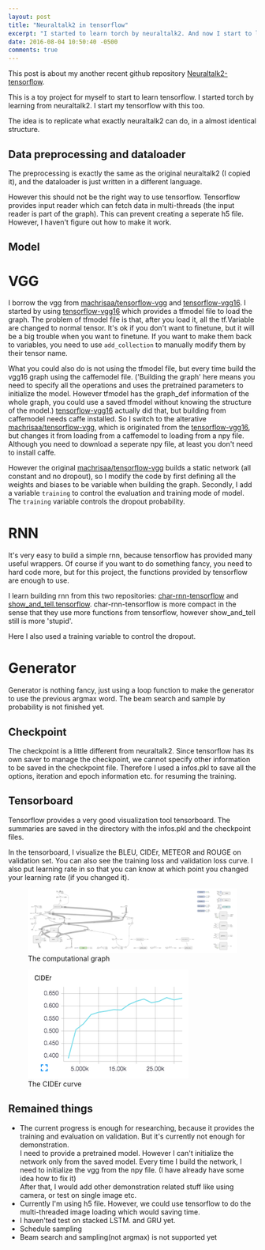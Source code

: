 ```yaml
---
layout: post
title: "Neuraltalk2 in tensorflow"
excerpt: "I started to learn torch by neuraltalk2. And now I start to learn tensorflow by creating a neuraltalk2."
date: 2016-08-04 10:50:40 -0500
comments: true
---
```


This post is about my another recent github repository [Neuraltalk2-tensorflow](https://github.com/ruotianluo/neuraltalk2-tensorflow). 

This is a toy project for myself to start to learn tensorflow. I started torch by learning from neuraltalk2. I start my tensorflow with this too.

The idea is to replicate what exactly neuraltalk2 can do, in a almost identical structure. 

## Data preprocessing and dataloader

The preprocessing is exactly the same as the original neuraltalk2 (I copied it), and the dataloader is just written in a different language.

However this should not be the right way to use tensorflow. Tensorflow provides input reader which can fetch data in multi-threads (the input reader is part of the graph). This can prevent creating a seperate h5 file. However, I haven't figure out how to make it work.

## Model

# VGG

I borrow the vgg from [machrisaa/tensorflow-vgg](https://github.com/machrisaa/tensorflow-vgg) and [tensorflow-vgg16](https://github.com/ry/tensorflow-vgg16). I started by using [tensorflow-vgg16](https://github.com/ry/tensorflow-vgg16) which provides a tfmodel file to load the graph. The problem of tfmodel file is that, after you load it, all the tf.Variable are changed to normal tensor. It's ok if you don't want to finetune, but it will be a big trouble when you want to finetune. If you want to make them back to variables, you need to use `add_collection` to manually modify them by their tensor name.

What you could also do is not using the tfmodel file, but every time build the vgg16 graph using the caffemodel file. ('Building the graph' here means you need to specify all the operations and uses the pretrained parameters to initialize the model. However tfmodel has the graph_def information of the whole graph, you could use a saved tfmodel without knowing the structure of the model.) [tensorflow-vgg16](https://github.com/ry/tensorflow-vgg16) actually did that, but building from caffemodel needs caffe installed. So I switch to the alterative [machrisaa/tensorflow-vgg](https://github.com/machrisaa/tensorflow-vgg), which is originated from the [tensorflow-vgg16](https://github.com/ry/tensorflow-vgg16), but changes it from loading from a caffemodel to loading from a npy file. Although you need to download a seperate npy file, at least you don't need to install caffe.

However the original [machrisaa/tensorflow-vgg](https://github.com/machrisaa/tensorflow-vgg) builds a static network (all constant and no dropout), so I modify the code by first defining all the weights and biases to be variable when building the graph. Secondly, I add a variable `training` to control the evaluation and training mode of model. The `training` variable controls the dropout probability.

# RNN

It's very easy to build a simple rnn, because tensorflow has provided many useful wrappers. Of course if you want to do something fancy, you need to hard code more, but for this project, the functions provided by tensorflow are enough to use.

I learn building rnn from this two repositories: [char-rnn-tensorflow](https://github.com/sherjilozair/char-rnn-tensorflow) and  [show_and_tell.tensorflow](https://github.com/jazzsaxmafia/show_and_tell.tensorflow). char-rnn-tensorflow is more compact in the sense that they use more functions from tensorflow, however show_and_tell still is more 'stupid'.

Here I also used a training variable to control the dropout.

# Generator

Generator is nothing fancy, just using a loop function to make the generator to use the previous argmax word. The beam search and sample by probability is not finished yet.

## Checkpoint

The checkpoint is a little different from neuraltalk2. Since tensorflow has its own saver to manage the checkpoint, we cannot specify other information to be saved in the checkpoint file. Therefore I used a infos.pkl to save all the options, iteration and epoch information etc. for resuming the training.

## Tensorboard

Tensorflow provides a very good visualization tool tensorboard. The summaries are saved in the directory with the infos.pkl and the checkpoint files.

In the tensorboard, I visualize the BLEU, CIDEr, METEOR and ROUGE on validation set. You can also see the training loss and validation loss curve. I also put learning rate in so that you can know at which point you changed your learning rate (if you changed it).
<figure>
 <img src="/assets/nt2_tf/nt2_graph.png" title="The computational graph" />
 <figcaption>The computational graph</figcaption>
</figure>
<figure>
 <img src="/assets/nt2_tf/cider.png" title="The CIDEr curve">
 <figcaption>The CIDEr curve</figcaption>
</figure>

## Remained things

- The current progress is enough for researching, because it provides the training and evaluation on validation. But it's currently not enough for demonstration.<br>
I need to provide a pretrained model. However I can't initialize the network only from the saved model. Every time I build the network, I need to initialize the vgg from the npy file. (I have already have some idea how to fix it)<br>
After that, I would add other demonstration related stuff like using camera, or test on single image etc.
- Currently I'm using h5 file. However, we could use tensorflow to do the multi-threaded image loading which would saving time.
- I haven'ted test on stacked LSTM. and GRU yet.
- Schedule sampling
- Beam search and sampling(not argmax) is not supported yet